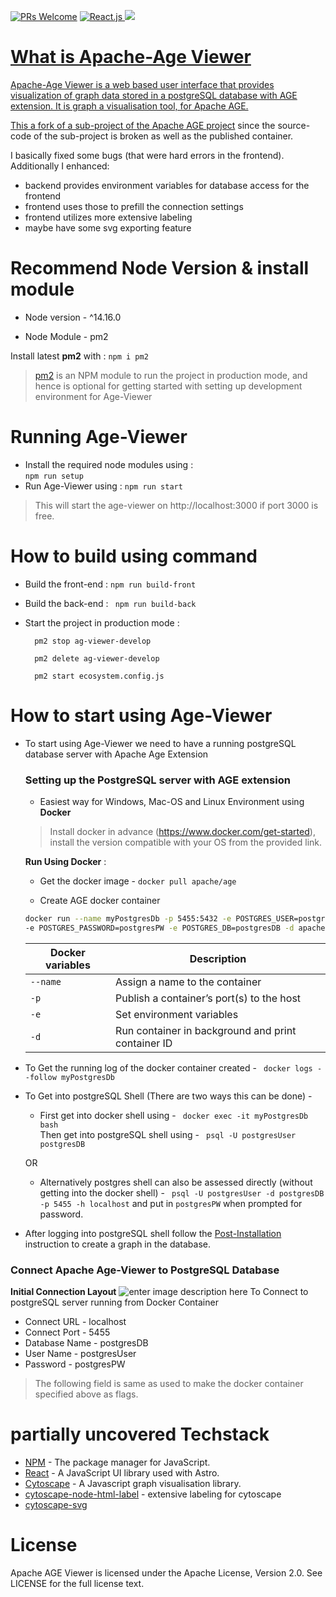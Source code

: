[![PRs Welcome](https://img.shields.io/badge/PRs-welcome-brightgreen.svg?style=flat-square)](http://makeapullrequest.com)
  <a href="https://react.dev/" target="_blank">
  	<img src="https://img.shields.io/badge/React-333333?logo=react&logoColor=58c4dc" alt="React.js">
  </a>
  <a href="https://github.com/apache/age/blob/master/LICENSE">
    <img src="https://img.shields.io/github/license/apache/age-viewer"/>
</p>

# What is Apache-Age Viewer
Apache-Age Viewer is a web based user interface that provides visualization of graph data stored in a postgreSQL database with AGE extension. 
It is graph a visualisation tool, for Apache AGE.

This a fork of a sub-project of [the Apache AGE project](https://age.apache.org/#) since the source-code of the sub-project is broken as well as the published container.

I basically fixed some bugs (that were hard errors in the frontend). Additionally I enhanced:
* backend provides environment variables for database access for the frontend
* frontend uses those to prefill the connection settings
* frontend utilizes more extensive labeling
* maybe have some svg exporting feature

# Recommend Node Version & install module

- Node version - ^14.16.0

- Node Module - pm2 

Install latest **pm2** with :
``` npm i pm2 ```


> [pm2](https://www.npmjs.com/package/pm2) is an NPM module to run the project in production mode, and hence is optional for getting started with setting up development environment for Age-Viewer 

# Running Age-Viewer

 - Install the required node modules using  :  
	```npm run setup```
- Run Age-Viewer using : 
```npm run start```

>This will start the age-viewer on http://localhost:3000 if port 3000 is free.


# How to build using command

- Build the front-end : 
```npm run build-front ```

- Build the back-end :
``` npm run build-back```

- Start the project in production mode :
  ``` 
	pm2 stop ag-viewer-develop

	pm2 delete ag-viewer-develop

	pm2 start ecosystem.config.js

	```

# How to start using Age-Viewer
 - To start using Age-Viewer we need to have a running postgreSQL database server with Apache Age Extension 
	 ### Setting up the PostgreSQL server with AGE extension
	-  Easiest way  for Windows, Mac-OS and Linux Environment using **Docker**
  
	> Install docker in advance (https://www.docker.com/get-started), install the version compatible with your OS from the provided link.
	
	 **Run Using Docker** :
   
	- Get the docker image - 
	```docker pull apache/age ```
	
	- Create AGE docker container
	```bash
	docker run --name myPostgresDb -p 5455:5432 -e POSTGRES_USER=postgresUser \
	-e POSTGRES_PASSWORD=postgresPW -e POSTGRES_DB=postgresDB -d apache/age
	```
	
	| Docker variables| Description |
	|--|--|
	| ``--name`` | Assign a name to the container |
	|	`-p` |	Publish a container’s port(s) to the host|
	|	``-e``|	Set environment variables|
	|	``-d``|	Run container in background and print container ID|
- To Get the running log of the docker container created - 
`` docker logs --follow myPostgresDb``
- To Get into postgreSQL Shell (There are two ways this can be done) -
	- First get into docker shell using -	`` docker exec -it myPostgresDb bash`` 
	<br>Then get into postgreSQL shell using - `` psql -U postgresUser postgresDB``
	
	OR
	
	- Alternatively postgres shell can also be assessed directly (without getting into the docker shell) -
		`` psql -U postgresUser -d postgresDB -p 5455 -h localhost``
		and put in ``postgresPW`` when prompted for password.
- After logging into postgreSQL shell follow the [Post-Installation](https://github.com/apache/age#post-installation) instruction to create a graph in the database.
### Connect Apache Age-Viewer to PostgreSQL Database
**Initial Connection Layout**
![enter image description here](https://user-images.githubusercontent.com/69689387/211624181-9644f489-1a45-4eed-ac8e-7aaf156b97ea.png)
To Connect to postgreSQL server running from Docker Container
- Connect URL - localhost
- Connect Port - 5455 
- Database Name - postgresDB
- User Name - postgresUser
- Password - postgresPW
> The following field is same as used to make the docker container specified above as flags.

# partially uncovered Techstack
- [NPM](https://www.npmjs.com/) - The package manager for JavaScript.
- [React](https://reactjs.org/) - A JavaScript UI library used with Astro.
- [Cytoscape](https://js.cytoscape.org/) - A Javascript graph visualisation library.
- [cytoscape-node-html-label](https://github.com/kaluginserg/cytoscape-node-html-label) - extensive labeling for cytoscape
- [cytoscape-svg]()

# License

Apache AGE Viewer is licensed under the Apache License, Version 2.0. See LICENSE for the full license text.
